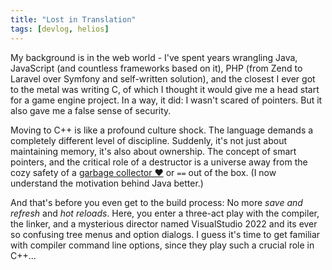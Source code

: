```yaml
---
title: "Lost in Translation"
tags: [devlog, helios]
---
```



My background is in the web world - I've spent years wrangling Java, JavaScript (and countless frameworks based on it), PHP (from Zend to Laravel over Symfony and self-written solution), and the closest I ever got to the metal was writing C, of which I thought it would give me a head start for a game engine project. In a way, it did: I wasn't scared of pointers. But it also gave me a false sense of security.

<!--truncate-->

Moving to C++ is like a profound culture shock. The language demands a completely different level of discipline. Suddenly, it's not just about maintaining memory, it's also about ownership. The concept of smart pointers, and the critical role of a destructor is a universe away from the cozy safety of a [garbage collector ❤️](https://www.oracle.com/webfolder/technetwork/tutorials/obe/java/gc01/index.html) or `==` out of the box. (I now understand the motivation behind Java better.)

And that's before you even get to the build process: No more _save and refresh_ and _hot reloads_. Here, you enter a three-act play with the compiler, the linker, and a mysterious director named VisualStudio 2022 and its ever so confusing tree menus and option dialogs. I guess it's time to get familiar with compiler command line options, since they play such a crucial role in C++... 